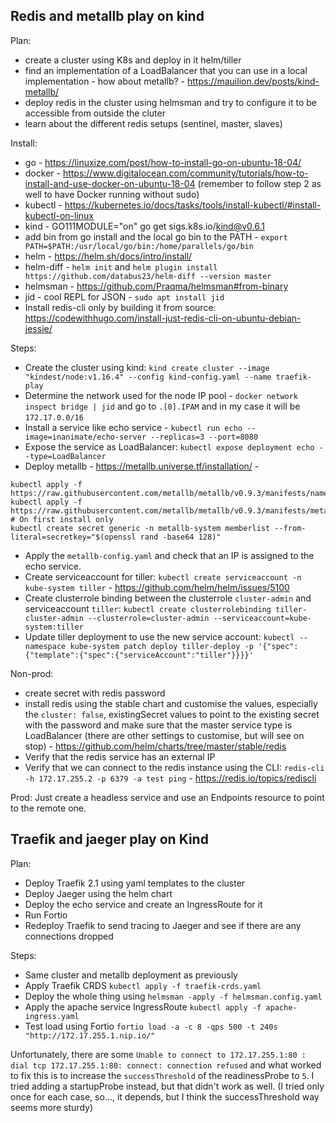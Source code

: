 ## Redis and metallb play on kind

Plan:
* create a cluster using K8s and deploy in it helm/tiller
* find an implementation of a LoadBalancer that you can use in a local implementation - how about metallb? - https://mauilion.dev/posts/kind-metallb/
* deploy redis in the cluster using helmsman and try to configure it to be accessible from outside the cluter
* learn about the different redis setups (sentinel, master, slaves)


Install:
* go - https://linuxize.com/post/how-to-install-go-on-ubuntu-18-04/
* docker - https://www.digitalocean.com/community/tutorials/how-to-install-and-use-docker-on-ubuntu-18-04 (remember to follow step 2 as well to have Docker running without sudo)
* kubectl - https://kubernetes.io/docs/tasks/tools/install-kubectl/#install-kubectl-on-linux
* kind - GO111MODULE="on" go get sigs.k8s.io/kind@v0.6.1
* add bin from go install and the local go bin to the PATH - `export PATH=$PATH:/usr/local/go/bin:/home/parallels/go/bin`
* helm - https://helm.sh/docs/intro/install/
* helm-diff - `helm init` and `helm plugin install https://github.com/databus23/helm-diff --version master`
* helmsman - https://github.com/Praqma/helmsman#from-binary
* jid - cool REPL for JSON - `sudo apt install jid`
* Install redis-cli only by building it from source: https://codewithhugo.com/install-just-redis-cli-on-ubuntu-debian-jessie/

Steps:
* Create the cluster using kind: `kind create cluster --image "kindest/node:v1.16.4" --config kind-config.yaml --name traefik-play`
* Determine the network used for the node IP pool - `docker network inspect bridge | jid` and go to `.[0].IPAM` and in my case it will be `172.17.0.0/16`
* Install a service like echo service - `kubectl run echo --image=inanimate/echo-server --replicas=3 --port=8080`
* Expose the service as LoadBalancer: `kubectl expose deployment echo --type=LoadBalancer`
* Deploy metallb - https://metallb.universe.tf/installation/ - 
```
kubectl apply -f https://raw.githubusercontent.com/metallb/metallb/v0.9.3/manifests/namespace.yaml
kubectl apply -f https://raw.githubusercontent.com/metallb/metallb/v0.9.3/manifests/metallb.yaml
# On first install only
kubectl create secret generic -n metallb-system memberlist --from-literal=secretkey="$(openssl rand -base64 128)"
```
* Apply the `metallb-config.yaml` and check that an IP is assigned to the echo service.
* Create serviceaccount for tiller: `kubectl create serviceaccount -n kube-system tiller` - https://github.com/helm/helm/issues/5100
* Create clusterrole binding between the clusterrole `cluster-admin` and serviceaccount `tiller`: `kubectl create clusterrolebinding tiller-cluster-admin --clusterrole=cluster-admin --serviceaccount=kube-system:tiller`
* Update tiller deployment to use the new service account: `kubectl --namespace kube-system patch deploy tiller-deploy -p '{"spec":{"template":{"spec":{"serviceAccount":"tiller"}}}}'`

Non-prod:
* create secret with redis password
* install redis using the stable chart and customise the values, especially the `cluster: false`, existingSecret values to point to the existing secret with the password and make sure that the master service type is LoadBalancer (there are other settings to customise, but will see on stop) - https://github.com/helm/charts/tree/master/stable/redis
* Verify that the redis service has an external IP
* Verify that we can connect to the redis instance using the CLI: `redis-cli -h 172.17.255.2 -p 6379 -a test ping` - https://redis.io/topics/rediscli

Prod:
Just create a headless service and use an Endpoints resource to point to the remote one.

## Traefik and jaeger play on Kind

Plan: 
* Deploy Traefik 2.1 using yaml templates to the cluster
* Deploy Jaeger using the helm chart
* Deploy the echo service and create an IngressRoute for it
* Run Fortio
* Redeploy Traefik to send tracing to Jaeger and see if there are any connections dropped

Steps:
* Same cluster and metallb deployment as previously
* Apply Traefik CRDS `kubectl apply -f traefik-crds.yaml`
* Deploy the whole thing using `helmsman -apply -f helmsman.config.yaml`
* Apply the apache service IngressRoute `kubectl apply -f apache-ingress.yaml`
* Test load using Fortio `fortio load -a -c 8 -qps 500 -t 240s "http://172.17.255.1.nip.io/"`

Unfortunately, there are some `Unable to connect to 172.17.255.1:80 : dial tcp 172.17.255.1:80: connect: connection refused` and what worked to fix this is to increase the `successThreshold` of the readinessProbe to `5`. I tried adding a startupProbe instead, but that didn't work as well. (I tried only once for each case, so..., it depends, but I think the successThreshold way seems more sturdy)